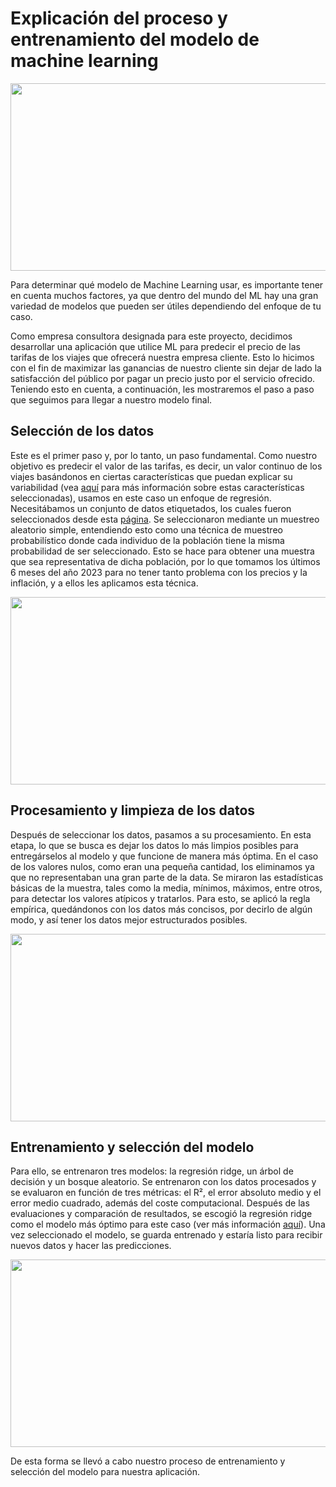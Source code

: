 # Explicación del proceso y entrenamiento del modelo de machine learning

<p align="center">
    <img src="https://becolve.com/wp-content/uploads/2023/04/grafico-machine-learning-min.png" width="600" height="300">
</p>

Para determinar qué modelo de Machine Learning usar, es importante tener en cuenta muchos factores, ya que dentro del mundo del ML hay una gran variedad de modelos que pueden ser útiles dependiendo del enfoque de tu caso.

Como empresa consultora designada para este proyecto, decidimos desarrollar una aplicación que utilice ML para predecir el precio de las tarifas de los viajes que ofrecerá nuestra empresa cliente. Esto lo hicimos con el fin de maximizar las ganancias de nuestro cliente sin dejar de lado la satisfacción del público por pagar un precio justo por el servicio ofrecido. Teniendo esto en cuenta, a continuación, les mostraremos el paso a paso que seguimos para llegar a nuestro modelo final.

## Selección de los datos

Este es el primer paso y, por lo tanto, un paso fundamental. Como nuestro objetivo es predecir el valor de las tarifas, es decir, un valor continuo de los viajes basándonos en ciertas características que puedan explicar su variabilidad (vea [aquí](https://github.com/ing-jhparra/nyc-taxis/blob/main/EDA/EDA_TaxisTrips.ipynb) para más información sobre estas características seleccionadas), usamos en este caso un enfoque de regresión. Necesitábamos un conjunto de datos etiquetados, los cuales fueron seleccionados desde esta [página](https://www.nyc.gov/site/tlc/about/tlc-trip-record-data.page). Se seleccionaron mediante un muestreo aleatorio simple, entendiendo esto como una técnica de muestreo probabilístico donde cada individuo de la población tiene la misma probabilidad de ser seleccionado. Esto se hace para obtener una muestra que sea representativa de dicha población, por lo que tomamos los últimos 6 meses del año 2023 para no tener tanto problema con los precios y la inflación, y a ellos les aplicamos esta técnica.

<p align="center">
    <img src="https://deepnote.com/publish/5e3efaeb-d12c-472c-96b7-bb34e377b3e7/file?path=Muestreo-aleatorio-simple.jpg" width="600" height="300">
</p>

## Procesamiento y limpieza de los datos

Después de seleccionar los datos, pasamos a su procesamiento. En esta etapa, lo que se busca es dejar los datos lo más limpios posibles para entregárselos al modelo y que funcione de manera más óptima. En el caso de los valores nulos, como eran una pequeña cantidad, los eliminamos ya que no representaban una gran parte de la data. Se miraron las estadísticas básicas de la muestra, tales como la media, mínimos, máximos, entre otros, para detectar los valores atípicos y tratarlos. Para esto, se aplicó la regla empírica, quedándonos con los datos más concisos, por decirlo de algún modo, y así tener los datos mejor estructurados posibles.

<p align="center">
    <img src="https://www.dongee.com/tutoriales/content/images/2023/04/image-13.png" width="600" height="300">
</p>

## Entrenamiento y selección del modelo

Para ello, se entrenaron tres modelos: la regresión ridge, un árbol de decisión y un bosque aleatorio. Se entrenaron con los datos procesados y se evaluaron en función de tres métricas: el R², el error absoluto medio y el error medio cuadrado, además del coste computacional. Después de las evaluaciones y comparación de resultados, se escogió la regresión ridge como el modelo más óptimo para este caso (ver más información [aquí](https://github.com/ing-jhparra/nyc-taxis/blob/main/MachineLearning/ModelTraining.ipynb)). Una vez seleccionado el modelo, se guarda entrenado y estaría listo para recibir nuevos datos y hacer las predicciones.

<p align="center">
    <img src="https://encrypted-tbn0.gstatic.com/images?q=tbn:ANd9GcTJB9grk5pmHHxoz7m95_ixjOyLhGzsXxhhlQ&s" width="600" height="300">
</p>

De esta forma se llevó a cabo nuestro proceso de entrenamiento y selección del modelo para nuestra aplicación.

